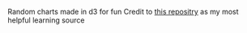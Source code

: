 Random charts made in d3 for fun
Credit to [this repositry](https://github.com/OliverForeman/d3-example) as my most helpful learning source
